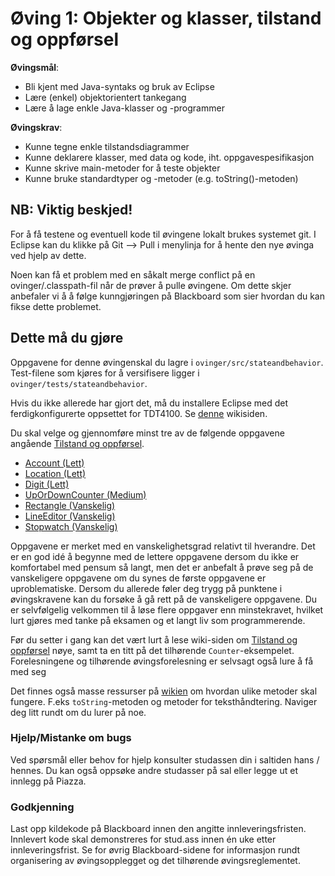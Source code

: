 

# Øving 1: Objekter og klasser, tilstand og oppførsel

__Øvingsmål__:

- Bli kjent med Java-syntaks og bruk av Eclipse
- Lære (enkel) objektorientert tankegang
- Lære å lage enkle Java-klasser og -programmer

__Øvingskrav__:

- Kunne tegne enkle tilstandsdiagrammer
- Kunne deklarere klasser, med data og kode, iht. oppgavespesifikasjon
- Kunne skrive main-metoder for å teste objekter
- Kunne bruke standardtyper og -metoder (e.g. toString()-metoden)

## NB: Viktig beskjed!

For å få testene og eventuell kode til øvingene lokalt brukes systemet git. I Eclipse kan du klikke på Git --> Pull i menylinja for å hente den nye øvinga ved hjelp av dette.

Noen kan få et problem med en såkalt merge conflict på en ovinger/.classpath-fil når de prøver å pulle øvingene. Om dette skjer anbefaler vi å å følge kunngjøringen på Blackboard som sier hvordan du kan fikse dette problemet. 

## Dette må du gjøre

Oppgavene for denne øvingenskal du lagre i `ovinger/src/stateandbehavior`. Test-filene som kjøres for å versifisere ligger i `ovinger/tests/stateandbehavior`.

Hvis du ikke allerede har gjort det, må du installere Eclipse med det ferdigkonfigurerte oppsettet for TDT4100. Se [denne](https://www.ntnu.no/wiki/display/tdt4100/Installasjon+av+Eclipse) wikisiden. 

Du skal velge og gjennomføre minst tre av de følgende oppgavene angående [Tilstand og oppførsel](https://www.ntnu.no/wiki/pages/viewpage.action?pageId=65937373).

- [Account (Lett)](./Account.md)
- [Location (Lett)](./Location.md)
- [Digit (Lett)](./Digit.md)
- [UpOrDownCounter (Medium)](./UpOrDownCounter.md)
- [Rectangle (Vanskelig)](Rectangle.md)
- [LineEditor (Vanskelig)](LineEditor.md)
- [Stopwatch (Vanskelig)](Stopwatch.md)

Oppgavene er merket med en vanskelighetsgrad relativt til hverandre. Det er en god idé å begynne med de lettere oppgavene dersom du ikke er komfortabel med pensum så langt, men det er anbefalt å prøve seg på de vanskeligere oppgavene om du synes de første oppgavene er uproblematiske. Dersom du allerede føler deg trygg på punktene i øvingskravene kan du forsøke å gå rett på de vanskeligere oppgavene. Du er selvfølgelig velkommen til å løse flere oppgaver enn minstekravet, hvilket lurt gjøres med tanke på eksamen og et langt liv som programmerende.

Før du setter i gang kan det vært lurt å lese wiki-siden om [Tilstand og oppførsel](https://www.ntnu.no/wiki/pages/viewpage.action?pageId=65937373) nøye, samt ta en titt på det tilhørende `Counter`-eksempelet. Forelesningene og tilhørende øvingsforelesning er selvsagt også lure å få med seg

Det finnes også masse ressurser på [wikien](https://www.ntnu.no/wiki/display/tdt4100/Faginnhold) om hvordan ulike metoder skal fungere. F.eks `toString`-metoden og metoder for teksthåndtering. Naviger deg litt rundt om du lurer på noe.

### Hjelp/Mistanke om bugs
Ved spørsmål eller behov for hjelp konsulter studassen din i saltiden hans / hennes. Du kan også oppsøke andre studasser på sal eller legge ut et innlegg på Piazza.

### Godkjenning
Last opp kildekode på Blackboard innen den angitte innleveringsfristen. Innlevert kode skal demonstreres for stud.ass innen én uke etter innleveringsfrist. Se for øvrig Blackboard-sidene for informasjon rundt organisering av øvingsopplegget og det tilhørende øvingsreglementet.

